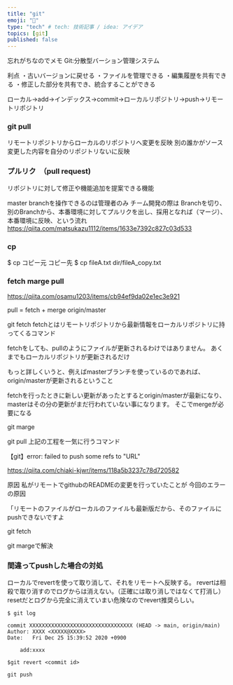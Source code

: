 ```yaml
---
title: "git"
emoji: "🤖"
type: "tech" # tech: 技術記事 / idea: アイデア
topics: [git]
published: false
---
```

忘れがちなのでメモ
Git:分散型バーション管理システム

利点
・古いバージョンに戻せる
・ファイルを管理できる
・編集履歴を共有できる
・修正した部分を共有でき、統合することができる

ローカル→add→インデックス→commit→ローカルリポジトリ→push→リモートリポジトリ

### git pull 
リモートリポジトリからローカルのリポジトリへ変更を反映
別の誰かがソース変更した内容を自分のリポジトリないに反映

### プルリク　（pull request)
リポジトリに対して修正や機能追加を提案できる機能

master branchを操作できるのは管理者のみ
チーム開発の際は
Branchを切り、別のBranchから、本番環境に対してプルリクを出し、採用となれば（マージ）、本番環境に反映、という流れ
https://qiita.com/matsukazu1112/items/1633e7392c827c03d533


### cp
$ cp コピー元 コピー先
$ cp fileA.txt dir/fileA_copy.txt
### fetch marge pull
https://qiita.com/osamu1203/items/cb94ef9da02e1ec3e921

pull = fetch + merge origin/master

git fetch
fetchとはリモートリポジトリから最新情報をローカルリポジトリに持ってくるコマンド

fetchをしても、pullのようにファイルが更新されるわけではありません。
あくまでもローカルリポジトリが更新されるだけ

もっと詳しくいうと、例えばmasterブランチを使っているのであれば、
origin/masterが更新されるということ

fetchを行ったときに新しい更新があったとするとorigin/masterが最新になり、masterはその分の更新がまだ行われていない事になります。
そこでmergeが必要になる

git marge

git pull
上記の工程を一気に行うコマンド



【git】error: failed to push some refs to "URL"

https://qiita.com/chiaki-kjwr/items/118a5b3237c78d720582

原因
私がリモートでgithubのREADMEの変更を行っていたことが
今回のエラーの原因

「リモートのファイルがローカルのファイルも最新版だから、そのファイルにpushできないですよ

git fetch 

git margeで解決

### 間違ってpushした場合の対処
ローカルでrevertを使って取り消して、それをリモートへ反映する。
revertは相殺で取り消すのでログからは消えない。（正確には取り消しではなくて打消し）
resetだとログから完全に消えていまい危険なのでrevert推奨らしい。

```
$ git log

commit XXXXXXXXXXXXXXXXXXXXXXXXXXXXXXXXX (HEAD -> main, origin/main)
Author: XXXX <XXXXX@XXXX>
Date:   Fri Dec 25 15:39:52 2020 +0900

    add:xxxx

```
```
$git revert <commit id>

git push
```
```